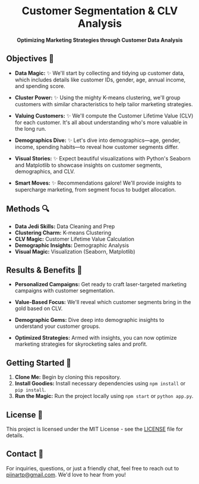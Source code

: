 <!-- Project Title -->
<div align="center">
  <h1>Customer Segmentation & CLV Analysis</h1>
</div>

<!-- Project Description -->
<p align="center">
  <b>Optimizing Marketing Strategies through Customer Data Analysis</b>
</p>

<!-- Objectives -->
## Objectives 🎯

- **Data Magic:** ✨ We'll start by collecting and tidying up customer data, which includes details like customer IDs, gender, age, annual income, and spending score.
  
- **Cluster Power:** ✨ Using the mighty K-means clustering, we'll group customers with similar characteristics to help tailor marketing strategies.

- **Valuing Customers:** ✨ We'll compute the Customer Lifetime Value (CLV) for each customer. It's all about understanding who's more valuable in the long run.

- **Demographics Dive:** ✨ Let's dive into demographics—age, gender, income, spending habits—to reveal how customer segments differ.

- **Visual Stories:** ✨ Expect beautiful visualizations with Python's Seaborn and Matplotlib to showcase insights on customer segments, demographics, and CLV.

- **Smart Moves:** ✨ Recommendations galore! We'll provide insights to supercharge marketing, from segment focus to budget allocation.

<!-- Project Methods -->
## Methods 🔍

- **Data Jedi Skills:** Data Cleaning and Prep
- **Clustering Charm:** K-means Clustering
- **CLV Magic:** Customer Lifetime Value Calculation
- **Demographic Insights:** Demographic Analysis
- **Visual Magic:** Visualization (Seaborn, Matplotlib)

<!-- Results and Benefits -->
## Results & Benefits 🚀

- **Personalized Campaigns:** Get ready to craft laser-targeted marketing campaigns with customer segmentation.
  
- **Value-Based Focus:** We'll reveal which customer segments bring in the gold based on CLV.
  
- **Demographic Gems:** Dive deep into demographic insights to understand your customer groups.
  
- **Optimized Strategies:** Armed with insights, you can now optimize marketing strategies for skyrocketing sales and profit.

<!-- Getting Started -->
## Getting Started 🚀

1. **Clone Me:** Begin by cloning this repository.
2. **Install Goodies:** Install necessary dependencies using `npm install` or `pip install`.
3. **Run the Magic:** Run the project locally using `npm start` or `python app.py`.

<!-- License -->
## License 📜

This project is licensed under the MIT License - see the [LICENSE](LICENSE) file for details.


<!-- Contact -->
## Contact 📧

For inquiries, questions, or just a friendly chat, feel free to reach out to [piinartp@gmail.com](mailto:piinartp@gmail.com). We'd love to hear from you!

</div>
